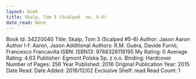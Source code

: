 ```yaml
---
layout: book
title: Skalp, Tom 3 (Scalped  no. 5-6)
date_read: None
---
```


Book Id: 34220040
Title: Skalp, Tom 3 (Scalped #5-6)
Author: Jason Aaron
Author l-f: Aaron, Jason
Additional Authors: R.M. Guéra, Davide Furnò, Francesco Francavilla
ISBN: 
ISBN13: 9788328118195
My Rating: 0
Average Rating: 4.63
Publisher: Egmont Polska Sp. z o.o. 
Binding: Hardcover
Number of Pages: 256
Year Published: 2016
Original Publication Year: 2015
Date Read: 
Date Added: 2018/12/02
Exclusive Shelf: read
Read Count: 1

